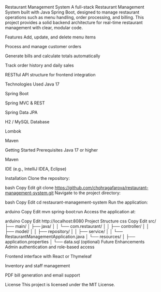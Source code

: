 Restaurant Management System
A full-stack Restaurant Management System built with Java Spring Boot, designed to manage restaurant operations such as menu handling, order processing, and billing. This project provides a solid backend architecture for real-time restaurant management with clear, modular code.

Features
Add, update, and delete menu items

Process and manage customer orders

Generate bills and calculate totals automatically

Track order history and daily sales

RESTful API structure for frontend integration

Technologies Used
Java 17

Spring Boot

Spring MVC & REST

Spring Data JPA

H2 / MySQL Database

Lombok

Maven

Getting Started
Prerequisites
Java 17 or higher

Maven

IDE (e.g., IntelliJ IDEA, Eclipse)

Installation
Clone the repository:

bash
Copy
Edit
git clone https://github.com/chohragafarova/restaurant-management-system.git
Navigate to the project directory:

bash
Copy
Edit
cd restaurant-management-system
Run the application:

arduino
Copy
Edit
mvn spring-boot:run
Access the application at:

arduino
Copy
Edit
http://localhost:8080
Project Structure
css
Copy
Edit
src/
├── main/
│   ├── java/
│   │   └── com.restaurant/
│   │       ├── controller/
│   │       ├── model/
│   │       ├── repository/
│   │       ├── service/
│   │       └── RestaurantManagementApplication.java
│   └── resources/
│       ├── application.properties
│       └── data.sql (optional)
Future Enhancements
Admin authentication and role-based access

Frontend interface with React or Thymeleaf

Inventory and staff management

PDF bill generation and email support

License
This project is licensed under the MIT License.
